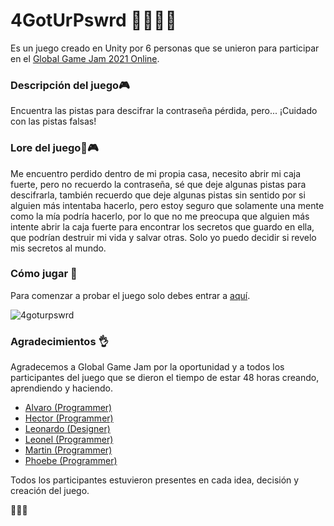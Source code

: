 # 4GotUrPswrd 👨‍💻👩‍💻

Es un juego creado en Unity por 6 personas que se unieron para participar en el [Global Game Jam 2021 Online](https://globalgamejam.org/2021/jam-sites/pontificia-universidad-cat%C3%B3lica-de-chile).

### Descripción del juego🎮

Encuentra las pistas para descifrar la contraseña pérdida, pero... ¡Cuidado con las pistas falsas!

### Lore del juego📙🎮

Me encuentro perdido dentro de mi propia casa, necesito abrir mi caja fuerte, pero no recuerdo la contraseña, sé que deje algunas pistas para descifrarla, también recuerdo que deje algunas pistas sin sentido por si alguien más intentaba hacerlo, pero estoy seguro que solamente una mente como la mía podría hacerlo, por lo que no me preocupa que alguien más intente abrir la caja fuerte para encontrar los secretos que guardo en ella, que podrían destruir mi vida y salvar otras. Solo yo puedo decidir si revelo mis secretos al mundo.

### Cómo jugar 🔧

Para comenzar a probar el juego solo debes entrar a [aquí](#).

![4goturpswrd](https://i.imgur.com/cmFcnLp.jpg)

### Agradecimientos 👌

Agradecemos a Global Game Jam por la oportunidad y a todos los participantes del juego que se dieron el tiempo de estar 48 horas creando, aprendiendo y haciendo.

- [Alvaro (Programmer)](https://github.com/alv-alvarez)
- [Hector (Programmer)](https://github.com/baha-z/)
- [Leonardo (Designer)](https://www.behance.net/leonardoastete)
- [Leonel (Programmer)](https://github.com/Loneck)
- [Martin (Programmer)](https://github.com/Marth30)
- [Phoebe (Programmer)](https://github.com/Phoebe-WD)

Todos los participantes estuvieron presentes en cada idea, decisión y creación del juego.

👏👏👏
